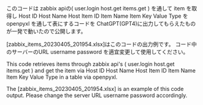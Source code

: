 このコードは zabbix apiの( user.login host.get items.get )
を通して item を取得し
Host ID	Host Name	Host	Item ID	Item Name	Item Key	Value Type を openpyxl を通して表にするコードを ChatGPT(GPT4)に出力してもらえたものが一発で動いたので公開します。

[zabbix_items_20230405_201954.xlsx]はこのコードの出力例です。
コード中のサーバーのURL username password を適宜変更して使用してください。

This code retrieves items through zabbix api's ( user.login host.get items.get )
and get the item via
Host ID Host Name Host Item ID Item Name Item Key Value Type in a table via openpyxl.

The [zabbix_items_20230405_201954.xlsx] is an example of this code output.
Please change the server URL username password accordingly.